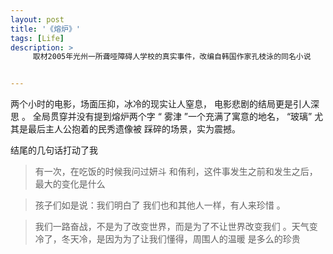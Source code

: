 ```yaml
---
layout: post
title: '《熔炉》'
tags: [Life]
description: >
     取材2005年光州一所聋哑障碍人学校的真实事件，改编自韩国作家孔枝泳的同名小说


---
```

 
两个小时的电影，场面压抑，冰冷的现实让人窒息，
电影悲剧的结局更是引人深思 。
全局贯穿并没有提到熔炉两个字
“ 雾津 ”一个充满了寓意的地名，
“玻璃” 尤其是最后主人公抱着的民秀遗像被 踩碎的场景，实为震撼。

结尾的几句话打动了我

>有一次，在吃饭的时候我问过妍斗 和侑利，这件事发生之前和发生之后，最大的变化是什么

>孩子们如是说：我们明白了   我们也和其他人一样，有人来珍惜 。

> 我们一路奋战，不是为了改变世界，而是为了不让世界改变我们   。天气变冷了，冬天冷，是因为为了让我们懂得，周围人的温暖   是多么的珍贵